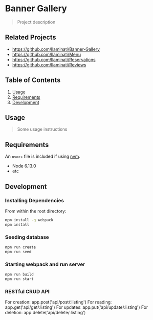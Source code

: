 # Banner Gallery

> Project description

## Related Projects

  - https://github.com/llaminati/Banner-Gallery
  - https://github.com/llaminati/Menu
  - https://github.com/llaminati/Reservations
  - https://github.com/llaminati/Reviews

## Table of Contents

1. [Usage](#Usage)
1. [Requirements](#requirements)
1. [Development](#development)

## Usage

> Some usage instructions

## Requirements

An `nvmrc` file is included if using [nvm](https://github.com/creationix/nvm).

- Node 6.13.0
- etc

## Development

### Installing Dependencies

From within the root directory:

```sh
npm install -g webpack
npm install
```

### Seeding database

```sh
npm run create
npm run seed
```

### Starting webpack and run server

```sh
npm run build
npm run start
```

### RESTful CRUD API
For creation: app.post('api/post/:listing')
For reading: app.get('api/get/:listing')
For updates: app.put('api/update/:listing')
For deletion: app.delete('api/delete/:listing')
